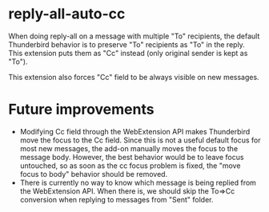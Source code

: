 # reply-all-auto-cc #

When doing reply-all on a message with multiple "To" recipients, the default
Thunderbird behavior is to preserve "To" recipients as "To" in the reply.
This extension puts them as "Cc" instead (only original sender is kept as "To").

This extension also forces "Cc" field to be always visible on new messages.

# Future improvements #

- Modifying Cc field through the WebExtension API makes Thunderbird move the
  focus to the Cc field. Since this is not a useful default focus for most new
  messages, the add-on manually moves the focus to the message body. However,
  the best behavior would be to leave focus untouched, so as soon as the cc
  focus problem is fixed, the "move focus to body" behavior should be removed.
- There is currently no way to know which message is being replied from the
  WebExtension API. When there is, we should skip the To=>Cc conversion when
  replying to messages from "Sent" folder.